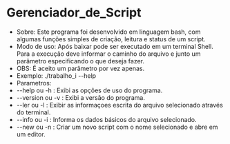# Gerenciador_de_Script

* Sobre:
  Este programa foi desenvolvido em linguagem bash, 
com algumas funções simples de criação, leitura e status de um script. 
* Modo de uso:
  Após baixar pode ser executado em um terminal Shell. Para a execução deve informar o caminho do arquivo e junto um parâmetro especificando o que deseja fazer.
* OBS: É aceito um parâmetro por vez apenas.
* Exemplo: ./trabalho_i --help
* Parametros:
* --help  ou -h   : Exibi as opções de uso do programa.
* --version ou -v : Exibi a versão do programa.
* --ler ou -l     : Exibir as informaçoes escrita do arquivo selecionado através do terminal.
* --info ou -i    : Informa os dados básicos do arquivo selecionado. 
* --new ou -n     : Criar um novo script com o nome selecionado e abre em um editor.
